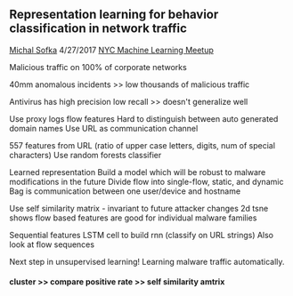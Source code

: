 ## Representation learning for behavior classification in network traffic

[Michal Sofka](http://www.cs.rpi.edu/~sofka/)
4/27/2017
[NYC Machine Learning Meetup](https://www.meetup.com/NYC-Machine-Learning/events/239327492/)

Malicious traffic on 100% of corporate networks

40mm anomalous incidents >> low thousands of malicious traffic

Antivirus has high precision low recall >> doesn't generalize well

Use proxy logs flow features
Hard to distinguish between auto generated domain names
Use URL as communication channel

557 features from URL (ratio of upper case letters, digits, num of special characters)
Use random forests classifier

Learned representation
Build a model which will be robust to malware modifications in the future
Divide flow into single-flow, static, and dynamic
Bag is communication between one user/device and hostname

Use self similarity matrix - invariant to future attacker changes
2d tsne shows flow based features are good for individual malware families

Sequential features
LSTM cell to build rnn (classify on URL strings)
Also look at flow sequences

Next step in unsupervised learning!  Learning malware traffic automatically.


#### cluster >> compare positive rate >> self similarity amtrix ####